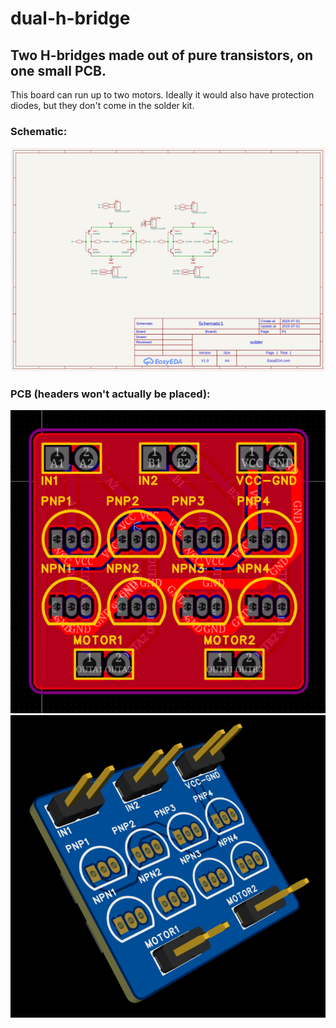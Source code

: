 # dual-h-bridge
## Two H-bridges made out of pure transistors, on one small PCB.


This board can run up to two motors. Ideally it would also have protection diodes, but they don't come in the solder kit.


### Schematic:
![](images/sch1.png)
### PCB (headers won't actually be placed):
![](images/pcb1.png)
![](images/pcb2.png)
